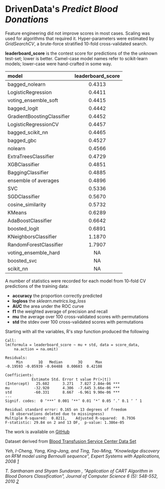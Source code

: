# DrivenData's *Predict Blood Donations*

Feature engineering did not improve scores in most cases. Scaling was used for  algorithms that required it. Hyper-parameters were estimated by *GridSearchCV*, a brute-force stratified 10-fold cross-validated search.

**leaderboard_score** is the contest score for predictions of the the unknown test-set; lower is better. Camel-case model names refer to scikit-learn models; lower-case were hand-crafted in some way.

|model                      | leaderboard_score|
|:--------------------------|:-----------------:|
|bagged_nolearn             |            0.4313|
|LogisticRegression         |            0.4411|
|voting_ensemble_soft       |            0.4415|
|bagged_logit               |            0.4442|
|GradientBoostingClassifier |            0.4452|
|LogisticRegressionCV       |            0.4457|
|bagged_scikit_nn           |            0.4465|
|bagged_gbc                 |            0.4527|
|nolearn                    |            0.4566|
|ExtraTreesClassifier       |            0.4729|
|XGBClassifier              |            0.4851|
|BaggingClassifier          |            0.4885|
|ensemble of averages       |            0.4896|
|SVC                        |            0.5336|
|SGDClassifier              |            0.5670|
|cosine_similarity          |            0.5732|
|KMeans                     |            0.6289|
|AdaBoostClassifier         |            0.6642|
|boosted_logit              |            0.6891|
|KNeighborsClassifier       |            1.1870|
|RandomForestClassifier     |            1.7907|
|voting_ensemble_hard       |                NA|
|boosted_svc                |                NA|
|scikit_nn                  |                NA|


A number of statistics were recorded for each model from 10-fold CV predictions of the training data:
  * **accuracy**  the proportion correctly predicted
  * **logloss**  the *sklearn.metrics.log_loss*  
  * **AUC**  the area under the ROC curve
  * **f1**   the weighted average of precision and recall
  * **mu** the average over 100 cross-validated scores with permutations
  * **std** the stdev over 100 cross-validated scores with permutations

Starting with all the variables, R's *step* function produced the following
```
Call:
lm(formula = leaderboard_score ~ mu + std, data = score_data,
    na.action = na.omit)

Residuals:
     Min       1Q   Median       3Q      Max
-0.19593 -0.05939 -0.04488  0.00603  0.42108

Coefficients:
            Estimate Std. Error t value Pr(>|t|)
(Intercept)   25.602      3.271   7.827 2.84e-06 ***
mu           -32.920      4.306  -7.645 3.66e-06 ***
std          -60.331      8.667  -6.961 9.90e-06 ***
---
Signif. codes:  0 ‘***’ 0.001 ‘**’ 0.01 ‘*’ 0.05 ‘.’ 0.1 ‘ ’ 1

Residual standard error: 0.165 on 13 degrees of freedom
  (8 observations deleted due to missingness)
Multiple R-squared:  0.8211,	Adjusted R-squared:  0.7936
F-statistic: 29.84 on 2 and 13 DF,  p-value: 1.386e-05
```

The work is available on [GitHub](https://github.com/grfiv/predict-blood-donations)

Dataset derived from [Blood Transfusion Service Center Data Set](https://archive.ics.uci.edu/ml/datasets/Blood+Transfusion+Service+Center)

<cite>Yeh, I-Cheng, Yang, King-Jang, and Ting, Tao-Ming, "Knowledge discovery on RFM model using Bernoulli sequence", Expert Systems with Applications, 2008 [1]</cite>

[1]:http://dl.acm.org/citation.cfm?id=1498365

<cite>T. Santhanam and Shyam Sundaram , "Application of CART Algorithm in Blood Donors Classification", Journal of Computer Science 6 (5): 548-552, 2010  [2]</cite>

[2]:http://citeseerx.ist.psu.edu/viewdoc/download?doi=10.1.1.165.8749&rep=rep1&type=pdf
